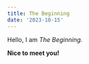 ```yaml
---
title: The Beginning
date: '2023-10-15'
---
```


Hello, I am _The Beginning._

**Nice to meet you!**
